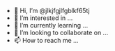 - 👋 Hi, I’m @jlkjfgjlfgblkf65tj
- 👀 I’m interested in ...
- 🌱 I’m currently learning ...
- 💞️ I’m looking to collaborate on ...
- 📫 How to reach me ...

<!---
jlkjfgjlfgblkf65tj/jlkjfgjlfgblkf65tj is a ✨ special ✨ repository because its `README.md` (this file) appears on your GitHub profile.
You can click the Preview link to take a look at your changes.
--->
